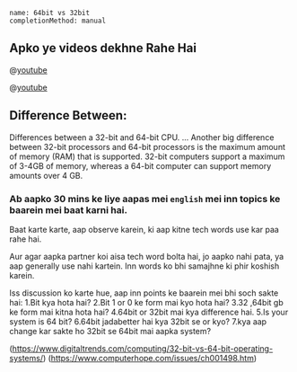 ```ngMeta
name: 64bit vs 32bit
completionMethod: manual
```
## Apko ye videos dekhne Rahe Hai

@[youtube](8Q5GfoSZ54c)

@[youtube](hv1xTnaLsRg)

## Difference Between:
Differences between a 32-bit and 64-bit CPU. ... Another big difference between 32-bit processors and 64-bit processors is the maximum amount of memory (RAM) that is supported. 32-bit computers support a maximum of 3-4GB of memory, whereas a 64-bit computer can support memory amounts over 4 GB.

### Ab aapko 30 mins ke liye aapas mei `english` mei inn topics ke baarein mei baat karni hai.
Baat karte karte, aap observe karein, ki aap kitne tech words use kar paa rahe hai.

Aur agar aapka partner koi aisa tech word bolta hai, jo aapko nahi pata, ya aap generally use nahi kartein. Inn words ko bhi samajhne ki phir koshish karein.

Iss discussion ko karte hue, aap inn points ke baarein mei bhi soch sakte hai:
1.Bit kya hota hai?
2.Bit 1 or 0 ke form mai kyo hota hai?
3.32 ,64bit gb ke form mai kitna hota hai?
4.64bit or 32bit mai kya difference hai.
5.Is your system is 64 bit?
6.64bit jadabetter hai kya 32bit se or kyo?
7.kya aap change kar sakte ho 32bit se 64bit mai aapka system?


(https://www.digitaltrends.com/computing/32-bit-vs-64-bit-operating-systems/)
(https://www.computerhope.com/issues/ch001498.htm)


